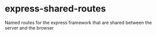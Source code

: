 express-shared-routes
=====================

Named routes for the express framework that are shared between the server and the browser
